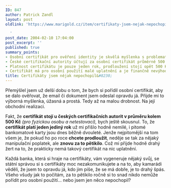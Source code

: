 ```yaml
---
ID: 847
author: Patrick Zandl
layout: post
oldlink: 'https://www.marigold.cz/item/certifikaty-jsem-nejak-nepochopil

  '
post_date: 2004-02-10 17:04:00
post_excerpt: ''
published: true
summary_points:
- Osobní certifikát pro ověření identity je skvělá myšlenka s problematickou realizací.
- České certifikační autority účtují za osobní certifikát průměrně 500 Kč.
- Platnost certifikátu je pouze jeden rok, prodloužení stojí opět 500 Kč.
- Certifikát má pro osobní použití malé uplatnění a je finančně nevýhodný.
title: Certifikáty jsem nějak nepochopil&#8230;
---
```


<p>
Přemýšlel jsem už delší dobu o tom, že bych si pořídil osobní certifikát, aby se dalo ověřovat, že email či dokument jsem odeslal opravdu já. Přijde mi to výborná myšlenka, úžasná a prostá. Tedy až na malou drobnost. Na její obchodní realizaci. </p>

<p>
Fakt, že <STRONG>certifikát stojí u českých certifikačních autorit v průměru kolem 500 Kč</STRONG> <EM>(pro fyzickou osobu a netestovací),</EM> bych ještě skousnul. To, že <STRONG>certifikát platí jeden jediný rok</STRONG> už mi přišlo hodně nemilé, i pitomé bankomatové karty jsou dnes běžně dvouleté. Jenže nejpitomější na tom všem je, že pokud ho po roce <STRONG>chcete prodloužit</STRONG>, neděje se tak za nějaký manipulační poplatek, ale <STRONG>znovu za to pětikilo</STRONG>. Což mi přijde hodně drahý žert na to, že prakticky nemá takový certifikát na nic uplatnění. </p>

<p>
Každá banka, která si hraje na certifikáty, vám vygeneruje nějaký svůj, se státní správou si s certifikáty moc nezakomunikujete a na to, aby kamarádi věděli, že jsem to opravdu já, kdo jim píše, že se má dobře, je to drahý špás. Všeho všudy jak to počítám, za to pětikilo ročně si to snad nikdo nemůže pořídit pro osobní použití... nebo jsem jen něco nepochopil?</p>